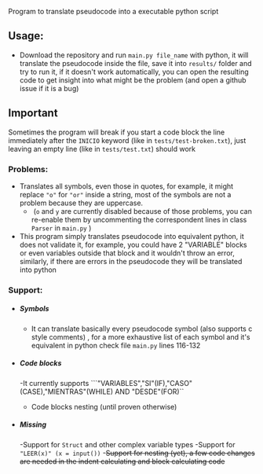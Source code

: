 Program to translate pseudocode into a executable python script

## Usage:
  - Download the repository and run ```main.py file_name``` with python, it will translate the pseudocode inside the file, save it into  ```results/``` folder and try to run it, if it doesn't work automatically, you can open the resulting code to get insight into what might be the problem (and open a github issue if it is a bug)

## Important

Sometimes the program will break if you start a code block the line immediately after the ```INICIO``` keyword  (like in ```tests/test-broken.txt```), just leaving an empty line (like in ```tests/test.txt```) should work

### Problems:

- Translates all symbols, even those in quotes, for example, it might replace ```"o"``` for ```"or"``` inside a string, most of the symbols are not a problem because they are uppercase.
  - ​	(```o``` and ```y``` are currently disabled because of those problems, you can re-enable them by uncommenting the correspondent lines in class ```Parser``` in ```main.py``` ) 
- This program simply translates pseudocode into equivalent python, it does not validate it, for example, you could have 2 "VARIABLE" blocks or even variables outside that block and it wouldn't throw an error, similarly, if there are errors in the pseudocode they will be translated into python

### Support:

- ##### Symbols
    - It can translate basically every pseudocode symbol (also supports c style comments) , for a more exhaustive list  of each symbol and it's equivalent in python check file ```main.py``` lines 116-132
- ##### Code blocks
    -It currently supports ```"VARIABLES","SI"(IF),"CASO"(CASE),"MIENTRAS"(WHILE) AND "DESDE"(FOR)``
    - Code blocks nesting (until proven otherwise) 

- ##### Missing
    -Support for ```Struct``` and other complex variable types
    -Support for ```"LEER(x)" (x = input())```
    -~~Support for nesting (yet), a few code changes are needed in the indent calculating and block calculating code~~

